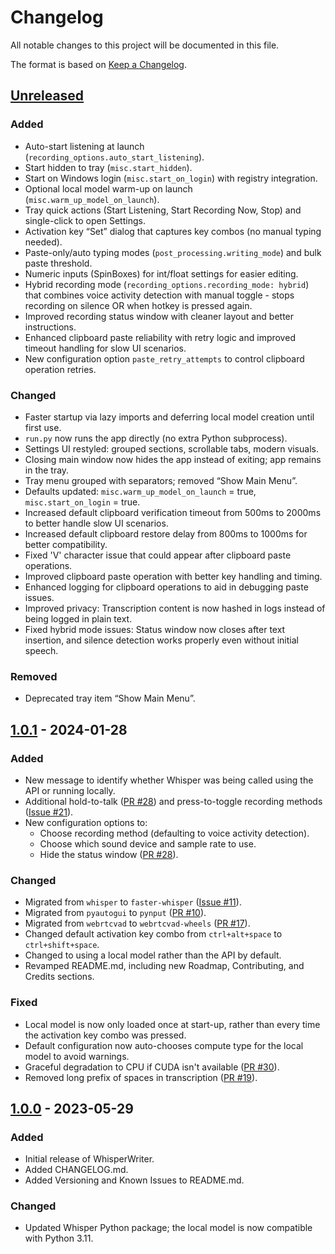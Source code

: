 # Changelog

All notable changes to this project will be documented in this file.

The format is based on [Keep a Changelog](https://keepachangelog.com/en/1.0.0/).

## [Unreleased]
### Added
- Auto-start listening at launch (`recording_options.auto_start_listening`).
- Start hidden to tray (`misc.start_hidden`).
- Start on Windows login (`misc.start_on_login`) with registry integration.
- Optional local model warm-up on launch (`misc.warm_up_model_on_launch`).
- Tray quick actions (Start Listening, Start Recording Now, Stop) and single-click to open Settings.
- Activation key “Set” dialog that captures key combos (no manual typing needed).
- Paste-only/auto typing modes (`post_processing.writing_mode`) and bulk paste threshold.
- Numeric inputs (SpinBoxes) for int/float settings for easier editing.
- Hybrid recording mode (`recording_options.recording_mode: hybrid`) that combines voice activity detection with manual toggle - stops recording on silence OR when hotkey is pressed again.
- Improved recording status window with cleaner layout and better instructions.
- Enhanced clipboard paste reliability with retry logic and improved timeout handling for slow UI scenarios.
- New configuration option `paste_retry_attempts` to control clipboard operation retries.

### Changed
- Faster startup via lazy imports and deferring local model creation until first use.
- `run.py` now runs the app directly (no extra Python subprocess).
- Settings UI restyled: grouped sections, scrollable tabs, modern visuals.
- Closing main window now hides the app instead of exiting; app remains in the tray.
- Tray menu grouped with separators; removed “Show Main Menu”.
- Defaults updated: `misc.warm_up_model_on_launch` = true, `misc.start_on_login` = true.
- Increased default clipboard verification timeout from 500ms to 2000ms to better handle slow UI scenarios.
- Increased default clipboard restore delay from 800ms to 1000ms for better compatibility.
- Fixed 'V' character issue that could appear after clipboard paste operations.
- Improved clipboard paste operation with better key handling and timing.
- Enhanced logging for clipboard operations to aid in debugging paste issues.
- Improved privacy: Transcription content is now hashed in logs instead of being logged in plain text.
- Fixed hybrid mode issues: Status window now closes after text insertion, and silence detection works properly even without initial speech.

### Removed
- Deprecated tray item “Show Main Menu”.

## [1.0.1] - 2024-01-28
### Added
- New message to identify whether Whisper was being called using the API or running locally.
- Additional hold-to-talk ([PR #28](https://github.com/savbell/whisper-writer/pull/28)) and press-to-toggle recording methods ([Issue #21](https://github.com/savbell/whisper-writer/issues/21)).
- New configuration options to:
  - Choose recording method (defaulting to voice activity detection).
  - Choose which sound device and sample rate to use.
  - Hide the status window ([PR #28](https://github.com/savbell/whisper-writer/pull/28)).

### Changed
- Migrated from `whisper` to `faster-whisper` ([Issue #11](https://github.com/savbell/whisper-writer/issues/11)).
- Migrated from `pyautogui` to `pynput` ([PR #10](https://github.com/savbell/whisper-writer/pull/10)).
- Migrated from `webrtcvad` to `webrtcvad-wheels` ([PR #17](https://github.com/savbell/whisper-writer/pull/17)).
- Changed default activation key combo from `ctrl+alt+space` to `ctrl+shift+space`.
- Changed to using a local model rather than the API by default.
- Revamped README.md, including new Roadmap, Contributing, and Credits sections.

### Fixed
- Local model is now only loaded once at start-up, rather than every time the activation key combo was pressed.
- Default configuration now auto-chooses compute type for the local model to avoid warnings.
- Graceful degradation to CPU if CUDA isn't available ([PR #30](https://github.com/savbell/whisper-writer/pull/30)).
- Removed long prefix of spaces in transcription ([PR #19](https://github.com/savbell/whisper-writer/pull/19)).

## [1.0.0] - 2023-05-29
### Added
- Initial release of WhisperWriter.
- Added CHANGELOG.md.
- Added Versioning and Known Issues to README.md.

### Changed
- Updated Whisper Python package; the local model is now compatible with Python 3.11.

[Unreleased]: https://github.com/savbell/whisper-writer/compare/v1.0.1...HEAD
[1.0.1]: https://github.com/savbell/whisper-writer/releases/tag/v1.0.0...v1.0.1
[1.0.0]: https://github.com/savbell/whisper-writer/releases/tag/v1.0.0

